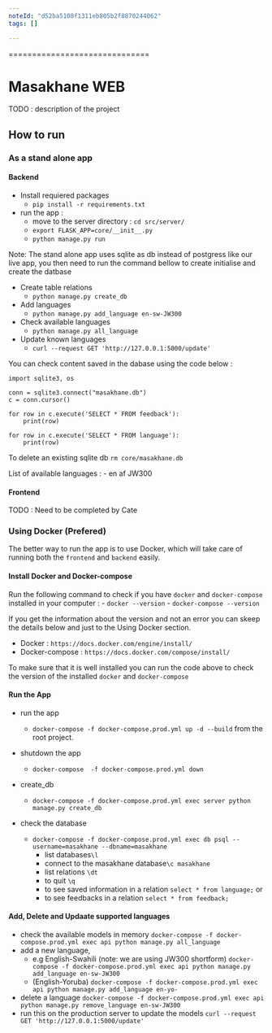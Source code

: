 ```yaml
---
noteId: "d52ba5108f1311eb805b2f8870244062"
tags: []

---
```


==============================

# Masakhane WEB

TODO : description of the project 


## How to run

### As a stand alone app 

#### Backend 
- Install requiered packages 
    -  `pip install -r requirements.txt`
- run the app :
    - move to the server directory : `cd src/server/`
    - `export FLASK_APP=core/__init__.py`
    - `python manage.py run`

Note: The stand alone app uses sqlite as db instead of postgress like our live app, you then need to run the command bellow to create initialise and create the datbase 

- Create table relations
    - `python manage.py create_db`
- Add languages 
    - `python manage.py add_language en-sw-JW300`
- Check available languages
    - `python manage.py all_language`
- Update known languages 
    - `curl --request GET 'http://127.0.0.1:5000/update'`

You can check content saved in the dabase using the code below :

```
import sqlite3, os

conn = sqlite3.connect("masakhane.db")
c = conn.cursor()

for row in c.execute('SELECT * FROM feedback'):
    print(row)

for row in c.execute('SELECT * FROM language'):
    print(row)
```

To delete an existing sqlite db `rm core/masakhane.db`

List of available languages :
    - en	af	JW300

#### Frontend 
TODO : Need to be completed by Cate 




### Using Docker (Prefered)

The better way to run the app is to use Docker, which will take care of running both the `frontend` and `backend` easily.

#### Install Docker and Docker-compose 

Run the following command to check if you have `docker` and `docker-compose` installed in your computer :
    - `docker --version`
    - `docker-compose --version`

If you get the information about the version and not an error you can skeep the details below and just to the Using Docker section. 

- Docker : `https://docs.docker.com/engine/install/`
- Docker-compose : `https://docs.docker.com/compose/install/`

To make sure that it is well installed you can run the code above to check the version of the installed `docker` and `docker-compose`

#### Run the App

- run the app 
    * `docker-compose -f docker-compose.prod.yml up -d --build` from the root project. 
- shutdown the app
    * `docker-compose  -f docker-compose.prod.yml down` 

- create_db
    * `docker-compose -f docker-compose.prod.yml exec server python manage.py create_db`

- check the database
    * `docker-compose -f docker-compose.prod.yml exec db psql --username=masakhane --dbname=masakhane`
        * list databases`\l`
        * connect to the masakhane database`\c masakhane`
        * list relations `\dt`
        * to quit `\q`
        * to see saved information in a relation `select * from language;`
        or 
        * to see feedbacks in a relation `select * from feedback;`

#### Add, Delete and Updaate supported languages  

- check the available models in memory `docker-compose -f docker-compose.prod.yml exec api python manage.py all_language`
- add a new language, 
    - e.g English-Swahili (note: we are using JW300 shortform) `docker-compose -f docker-compose.prod.yml exec api python manage.py add_language en-sw-JW300`
    - (English-Yoruba) `docker-compose -f docker-compose.prod.yml exec api python manage.py add_language en-yo-`
- delete a language `docker-compose -f docker-compose.prod.yml exec api python manage.py remove_language en-sw-JW300`
- run this on the production server to update the models `curl --request GET 'http://127.0.0.1:5000/update'`


<!-- ### Mount GCB

gcloud auth application-default login
gcloud auth login

mkdir bucket/
gcsfuse maskhane-web-test bucket/
GOOGLE_APPLICATION_CREDENTIALS=./json.json gcsfuse maskhane-web-test bucket/

fusermount -u  bucket/ -->
